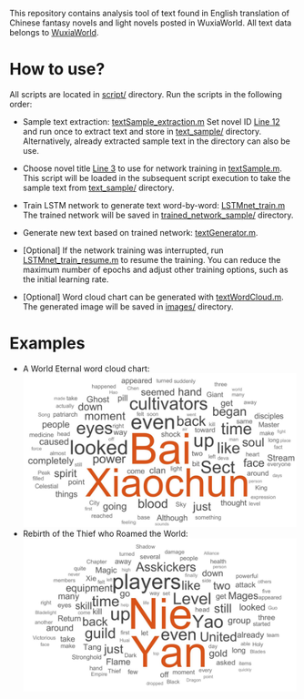 This repository contains analysis tool of text found in English translation of Chinese fantasy novels and light novels posted in WuxiaWorld.
All text data belongs to [WuxiaWorld](https://www.wuxiaworld.com).

# How to use?
All scripts are located in [script/](https://github.com/simvudh/WuxiaWorldTextAnalyser/tree/master/script) directory. Run the scripts in the following order:

* Sample text extraction: [textSample_extraction.m](https://github.com/simvudh/WuxiaWorldTextAnalyser/blob/master/script/textSample_extraction.m)
  Set novel ID [Line 12](https://github.com/simvudh/WuxiaWorldTextAnalyser/blob/master/script/textSample_extraction.m#L12) and run once to extract text and store in [text_sample/](https://github.com/simvudh/WuxiaWorldTextAnalyser/tree/master/text_sample) directory.
  Alternatively, already extracted sample text in the directory can also be use.
  
* Choose novel title [Line 3](https://github.com/simvudh/WuxiaWorldTextAnalyser/blob/master/script/textSample.m#L3) to use for network training in [textSample.m](https://github.com/simvudh/WuxiaWorldTextAnalyser/blob/master/script/textSample.m).
  This script will be loaded in the subsequent script execution to take the sample text from [text_sample/](https://github.com/simvudh/WuxiaWorldTextAnalyser/tree/master/text_sample) directory.
  
* Train LSTM network to generate text word-by-word: [LSTMnet_train.m](https://github.com/simvudh/WuxiaWorldTextAnalyser/blob/master/script/LSTMnet_train.m)
  The trained network will be saved in [trained_network_sample/](https://github.com/simvudh/WuxiaWorldTextAnalyser/tree/master/trained_network_sample) directory.
  
* Generate new text based on trained network: [textGenerator.m](https://github.com/simvudh/WuxiaWorldTextAnalyser/blob/master/script/textGenerator.m).

* [Optional] If the network training was interrupted, run [LSTMnet_train_resume.m](https://github.com/simvudh/WuxiaWorldTextAnalyser/blob/master/script/LSTMnet_train_resume.m) to resume the training.
  You can reduce the maximum number of epochs and adjust other training options, such as the initial learning rate.
  
* [Optional] Word cloud chart can be generated with [textWordCloud.m](https://github.com/simvudh/WuxiaWorldTextAnalyser/blob/master/script/textWordCloud.m).
  The generated image will be saved in [images/](https://github.com/simvudh/WuxiaWorldTextAnalyser/tree/master/images) directory.
  
# Examples
* A World Eternal word cloud chart:
  ![Image of AWE](/images/a_will_eternal.jpg)
* Rebirth of the Thief who Roamed the World:
  ![Image of RoTWRTW](/images/rebirth_of_the_thief_who_roamed_the_world.jpg) 
